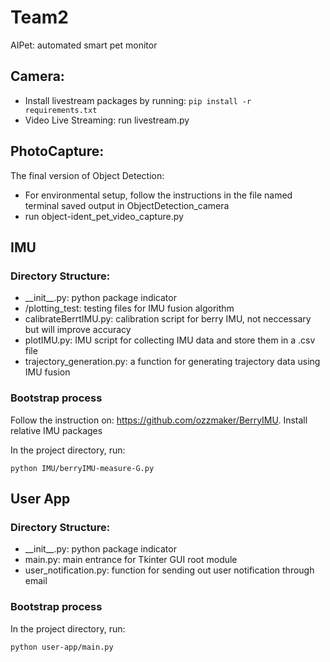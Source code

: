# Team2
AIPet: automated smart pet monitor
## Camera:
- Install livestream packages by running:
  ```pip install -r requirements.txt```
- Video Live Streaming: run livestream.py

## PhotoCapture:
The final version of Object Detection: 
- For environmental setup, follow the instructions in the file named terminal saved output in ObjectDetection_camera
- run object-ident_pet_video_capture.py

## IMU
### Directory Structure:
- \_\_init\_\_.py: python package indicator
- /plotting_test: testing files for IMU fusion algorithm
- calibrateBerrtIMU.py: calibration script for berry IMU, not neccessary but will improve accuracy
- plotIMU.py: IMU script for collecting IMU data and store them in a .csv file
- trajectory_generation.py: a function for generating trajectory data using IMU fusion

### Bootstrap process
Follow the instruction on: https://github.com/ozzmaker/BerryIMU. 
Install relative IMU packages 

In the project directory, run:

```
python IMU/berryIMU-measure-G.py
```

## User App
### Directory Structure:
- \_\_init\_\_.py: python package indicator
- main.py: main entrance for Tkinter GUI root module
- user_notification.py: function for sending out user notification through email

### Bootstrap process
In the project directory, run:

```
python user-app/main.py
```
